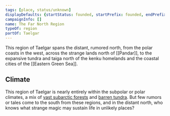 ```yaml
---
tags: [place, status/unknown]
displayDefaults: {startStatus: founded, startPrefix: founded, endPrefix: destroyed, endStatus: destroyed}
campaignInfo: []
name: The Far North Region
typeOf: region
partOf: Taelgar
---
```


This region of Taelgar spans the distant, rumored north, from the polar coasts in the west, across the strange lands north of [[Pandar]], to the expansive tundra and taiga north of the kenku homelands and the coastal cities of the [[Eastern Green Sea]]. 

## Climate

This region of Taelgar is nearly entirely within the subpolar or polar climates, a mix of [vast subarctic forests](https://geodiode.com/climate/subarctic) and [barren tundra](https://geodiode.com/climate/tundra). But few rumors or tales come to the south from these regions, and in the distant north, who knows what strange magic may sustain life in unlikely places?
